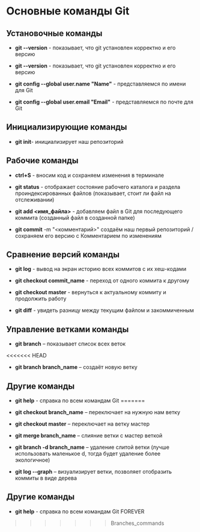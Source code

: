 # Основные команды Git
## Установочные команды
* **git --version** - показывает, что git установлен корректно и его версию

* **git --version** - показывает, что git установлен корректно и его версию

* **git config --global user.name "Name"** - представляемся по имени для Git

* **git config --global user.email "Email"** - представляемся по почте для Git

## Инициализирующие команды
* **git init**- инициализирует наш репозиторий

## Рабочие команды
* **ctrl+S** - вносим код и сохраняем изменения в терминале

* **git status** - отображает состояние рабочего каталога и раздела проиндексированных файлов (показывает, стоит ли файл на отслеживании)

* **git add <имя_файла>** - добавляем файл в Git для последующего коммита (созданный файл в созданной папке)

* **git commit** -m "<комментарий>" создаём наш первый репозиторий / сохраняем его версию с Комментарием по изменениям

## Сравнение версий команды
* **git log** - вывод на экран историю всех коммитов с их хеш-кодами

* **git checkout commit_name** - переход от одного коммита к другому

* **git checkout master** - вернуться к актуальному коммиту и продолжить работу

* **git diff** - увидеть разницу между текущим файлом и закоммиченным

## Управление ветками команды
* **git branch** – показывает список всех веток

<<<<<<< HEAD
* **git branch branch_name** – создаёт новую ветку

## Другие команды
* **git help** - справка по всем командам Git
=======
* **git checkout branch_name** – переключает на нужную нам ветку

* **git checkout master** – переключает на ветку мастер

* **git merge branch_name** – слияние ветки с мастер веткой

* **git branch -d branch_name** – удаление слитой ветки (лучше использовать маленькое d, тогда будет удаление более экологичное)

* **git log --graph** – визуализирует ветки, позволяет отобразить коммиты в виде дерева

## Другие команды
* **git help** - справка по всем командам Git FOREVER
>>>>>>> Branches_commands
